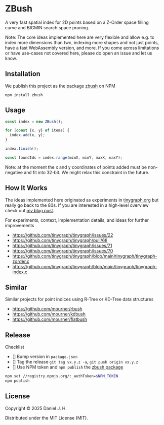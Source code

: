 # ZBush

A very fast spatial index for 2D points based on a Z-Order space filling curve and BIGMIN search space pruning.

Note: The core ideas implemented here are very flexible and allow e.g. to index more dimensions than two, indexing more shapes and not just points, have a fast WebAssembly version, and more.
If you come across limitations or have use-cases not covered here, please do open an issue and let us know.


## Installation

We publish this project as the package [zbush](https://www.npmjs.com/package/zbush) on NPM

```
npm install zbush
```


## Usage

```ts
const index = new ZBush();

for (const {x, y} of items) {
  index.add(x, y);
}

index.finish();

const foundIds = index.range(minX, minY, maxX, maxY);
```

Note: at the moment the x and y coordinates of points added must be non-negative and fit into 32-bit.
We might relax this constraint in the future.


## How It Works

The ideas implemented here originated as experiments in [tinygraph.org](https://tinygraph.org) but really go back to the 80s.
If you are interested in a high-level overview check out [my blog post](https://www.openstreetmap.org/user/daniel-j-h/diary/406584).

For experiments, context, implementation details, and ideas for further improvements
- https://github.com/tinygraph/tinygraph/issues/22
- https://github.com/tinygraph/tinygraph/pull/68
- https://github.com/tinygraph/tinygraph/issues/71
- https://github.com/tinygraph/tinygraph/issues/70
- https://github.com/tinygraph/tinygraph/blob/main/tinygraph/tinygraph-zorder.c
- https://github.com/tinygraph/tinygraph/blob/main/tinygraph/tinygraph-index.c


## Similar

Similar projects for point indices using R-Tree or KD-Tree data structures
- https://github.com/mourner/rbush
- https://github.com/mourner/kdbush
- https://github.com/mourner/flatbush


## Release

Checklist
- [] Bump version in `package.json`
- [] Tag the release `git tag vx.y.z -a`, `git push origin vx.y.z`
- [] Use NPM token and `npm publish` the [zbush package](https://www.npmjs.com/package/zbush)

```bash
npm set //registry.npmjs.org/:_authToken=$NPM_TOKEN
npm publish
```


## License

Copyright © 2025 Daniel J. H.

Distributed under the MIT License (MIT).
